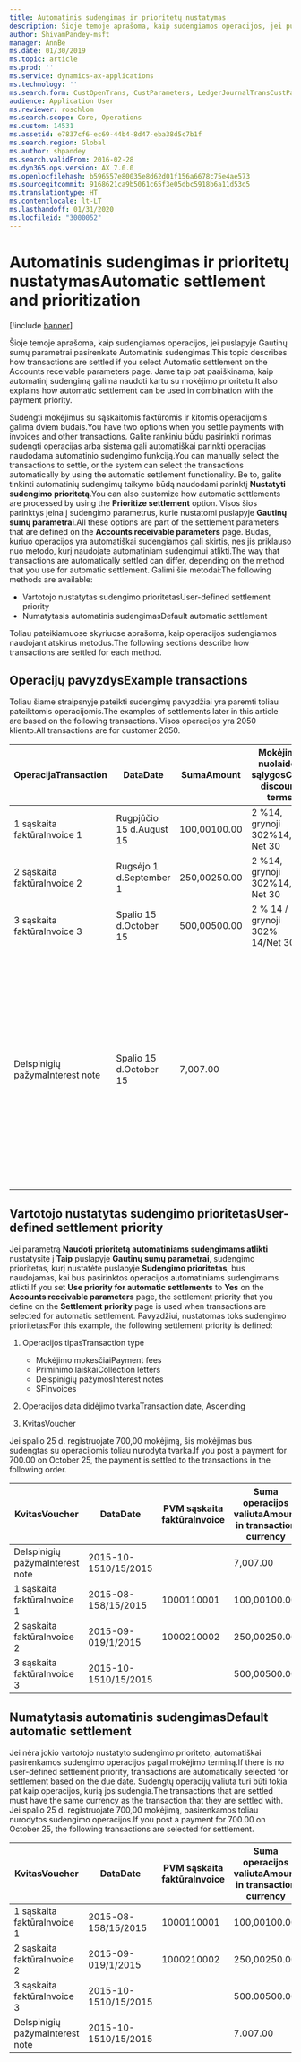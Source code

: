 ```yaml
---
title: Automatinis sudengimas ir prioritetų nustatymas
description: Šioje temoje aprašoma, kaip sudengiamos operacijos, jei puslapyje Gautinų sumų parametrai pasirenkate Automatinis sudengimas. Jame taip pat paaiškinama, kaip automatinį sudengimą galima naudoti kartu su mokėjimo prioritetu.
author: ShivamPandey-msft
manager: AnnBe
ms.date: 01/30/2019
ms.topic: article
ms.prod: ''
ms.service: dynamics-ax-applications
ms.technology: ''
ms.search.form: CustOpenTrans, CustParameters, LedgerJournalTransCustPaym
audience: Application User
ms.reviewer: roschlom
ms.search.scope: Core, Operations
ms.custom: 14531
ms.assetid: e7837cf6-ec69-44b4-8d47-eba38d5c7b1f
ms.search.region: Global
ms.author: shpandey
ms.search.validFrom: 2016-02-28
ms.dyn365.ops.version: AX 7.0.0
ms.openlocfilehash: b596557e80035e8d62d01f156a6678c75e4ae573
ms.sourcegitcommit: 9168621ca9b5061c65f3e05dbc5918b6a11d53d5
ms.translationtype: HT
ms.contentlocale: lt-LT
ms.lasthandoff: 01/31/2020
ms.locfileid: "3000052"
---
```

# <a name="automatic-settlement-and-prioritization"></a><span data-ttu-id="34ad2-104">Automatinis sudengimas ir prioritetų nustatymas</span><span class="sxs-lookup"><span data-stu-id="34ad2-104">Automatic settlement and prioritization</span></span>

[!include [banner](../includes/banner.md)]

<span data-ttu-id="34ad2-105">Šioje temoje aprašoma, kaip sudengiamos operacijos, jei puslapyje Gautinų sumų parametrai pasirenkate Automatinis sudengimas.</span><span class="sxs-lookup"><span data-stu-id="34ad2-105">This topic describes how transactions are settled if you select Automatic settlement on the Accounts receivable parameters page.</span></span> <span data-ttu-id="34ad2-106">Jame taip pat paaiškinama, kaip automatinį sudengimą galima naudoti kartu su mokėjimo prioritetu.</span><span class="sxs-lookup"><span data-stu-id="34ad2-106">It also explains how automatic settlement can be used in combination with the payment priority.</span></span>

<span data-ttu-id="34ad2-107">Sudengti mokėjimus su sąskaitomis faktūromis ir kitomis operacijomis galima dviem būdais.</span><span class="sxs-lookup"><span data-stu-id="34ad2-107">You have two options when you settle payments with invoices and other transactions.</span></span> <span data-ttu-id="34ad2-108">Galite rankiniu būdu pasirinkti norimas sudengti operacijas arba sistema gali automatiškai parinkti operacijas naudodama automatinio sudengimo funkciją.</span><span class="sxs-lookup"><span data-stu-id="34ad2-108">You can manually select the transactions to settle, or the system can select the transactions automatically by using the automatic settlement functionality.</span></span> <span data-ttu-id="34ad2-109">Be to, galite tinkinti automatinių sudengimų taikymo būdą naudodami parinktį **Nustatyti sudengimo prioritetą**.</span><span class="sxs-lookup"><span data-stu-id="34ad2-109">You can also customize how automatic settlements are processed by using the **Prioritize settlement** option.</span></span> <span data-ttu-id="34ad2-110">Visos šios parinktys įeina į sudengimo parametrus, kurie nustatomi puslapyje **Gautinų sumų parametrai**.</span><span class="sxs-lookup"><span data-stu-id="34ad2-110">All these options are part of the settlement parameters that are defined on the **Accounts receivable parameters** page.</span></span> <span data-ttu-id="34ad2-111">Būdas, kuriuo operacijos yra automatiškai sudengiamos gali skirtis, nes jis priklauso nuo metodo, kurį naudojate automatiniam sudengimui atlikti.</span><span class="sxs-lookup"><span data-stu-id="34ad2-111">The way that transactions are automatically settled can differ, depending on the method that you use for automatic settlement.</span></span> <span data-ttu-id="34ad2-112">Galimi šie metodai:</span><span class="sxs-lookup"><span data-stu-id="34ad2-112">The following methods are available:</span></span>

-   <span data-ttu-id="34ad2-113">Vartotojo nustatytas sudengimo prioritetas</span><span class="sxs-lookup"><span data-stu-id="34ad2-113">User-defined settlement priority</span></span>
-   <span data-ttu-id="34ad2-114">Numatytasis automatinis sudengimas</span><span class="sxs-lookup"><span data-stu-id="34ad2-114">Default automatic settlement</span></span>

<span data-ttu-id="34ad2-115">Toliau pateikiamuose skyriuose aprašoma, kaip operacijos sudengiamos naudojant atskirus metodus.</span><span class="sxs-lookup"><span data-stu-id="34ad2-115">The following sections describe how transactions are settled for each method.</span></span>

## <a name="example-transactions"></a><span data-ttu-id="34ad2-116">Operacijų pavyzdys</span><span class="sxs-lookup"><span data-stu-id="34ad2-116">Example transactions</span></span>
<span data-ttu-id="34ad2-117">Toliau šiame straipsnyje pateikti sudengimų pavyzdžiai yra paremti toliau pateiktomis operacijomis.</span><span class="sxs-lookup"><span data-stu-id="34ad2-117">The examples of settlements later in this article are based on the following transactions.</span></span> <span data-ttu-id="34ad2-118">Visos operacijos yra 2050 kliento.</span><span class="sxs-lookup"><span data-stu-id="34ad2-118">All transactions are for customer 2050.</span></span>

| <span data-ttu-id="34ad2-119">Operacija</span><span class="sxs-lookup"><span data-stu-id="34ad2-119">Transaction</span></span>   | <span data-ttu-id="34ad2-120">Data</span><span class="sxs-lookup"><span data-stu-id="34ad2-120">Date</span></span>        | <span data-ttu-id="34ad2-121">Suma</span><span class="sxs-lookup"><span data-stu-id="34ad2-121">Amount</span></span> | <span data-ttu-id="34ad2-122">Mokėjimo nuolaidos sąlygos</span><span class="sxs-lookup"><span data-stu-id="34ad2-122">Cash discount terms</span></span> | <span data-ttu-id="34ad2-123">Mokėjimo nuolaidos data</span><span class="sxs-lookup"><span data-stu-id="34ad2-123">Cash discount date</span></span> | <span data-ttu-id="34ad2-124">Komentarai</span><span class="sxs-lookup"><span data-stu-id="34ad2-124">Comments</span></span>                                                                                                                                                                                      |
|---------------|-------------|--------|---------------------|--------------------|-----------------------------------------------------------------------------------------------------------------------------------------------------------------------------------------------|
| <span data-ttu-id="34ad2-125">1 sąskaita faktūra</span><span class="sxs-lookup"><span data-stu-id="34ad2-125">Invoice 1</span></span>     | <span data-ttu-id="34ad2-126">Rugpjūčio 15 d.</span><span class="sxs-lookup"><span data-stu-id="34ad2-126">August 15</span></span>   | <span data-ttu-id="34ad2-127">100,00</span><span class="sxs-lookup"><span data-stu-id="34ad2-127">100.00</span></span> | <span data-ttu-id="34ad2-128">2 %14, grynoji 30</span><span class="sxs-lookup"><span data-stu-id="34ad2-128">2%14, Net 30</span></span>        | <span data-ttu-id="34ad2-129">Rugpjūčio 29 d.</span><span class="sxs-lookup"><span data-stu-id="34ad2-129">August 29</span></span>          |                                                                                                                                                                                               |
| <span data-ttu-id="34ad2-130">2 sąskaita faktūra</span><span class="sxs-lookup"><span data-stu-id="34ad2-130">Invoice 2</span></span>     | <span data-ttu-id="34ad2-131">Rugsėjo 1 d.</span><span class="sxs-lookup"><span data-stu-id="34ad2-131">September 1</span></span> | <span data-ttu-id="34ad2-132">250,00</span><span class="sxs-lookup"><span data-stu-id="34ad2-132">250.00</span></span> | <span data-ttu-id="34ad2-133">2 %14, grynoji 30</span><span class="sxs-lookup"><span data-stu-id="34ad2-133">2%14, Net 30</span></span>        | <span data-ttu-id="34ad2-134">Rugsėjo 15 d.</span><span class="sxs-lookup"><span data-stu-id="34ad2-134">September 15</span></span>       |                                                                                                                                                                                               |
| <span data-ttu-id="34ad2-135">3 sąskaita faktūra</span><span class="sxs-lookup"><span data-stu-id="34ad2-135">Invoice 3</span></span>     | <span data-ttu-id="34ad2-136">Spalio 15 d.</span><span class="sxs-lookup"><span data-stu-id="34ad2-136">October 15</span></span>  | <span data-ttu-id="34ad2-137">500,00</span><span class="sxs-lookup"><span data-stu-id="34ad2-137">500.00</span></span> | <span data-ttu-id="34ad2-138">2 % 14 / grynoji 30</span><span class="sxs-lookup"><span data-stu-id="34ad2-138">2% 14/Net 30</span></span>        | <span data-ttu-id="34ad2-139">Spalio 29 d.</span><span class="sxs-lookup"><span data-stu-id="34ad2-139">October 29</span></span>         |                                                                                                                                                                                               |
| <span data-ttu-id="34ad2-140">Delspinigių pažyma</span><span class="sxs-lookup"><span data-stu-id="34ad2-140">Interest note</span></span> | <span data-ttu-id="34ad2-141">Spalio 15 d.</span><span class="sxs-lookup"><span data-stu-id="34ad2-141">October 15</span></span>  | <span data-ttu-id="34ad2-142">7,00</span><span class="sxs-lookup"><span data-stu-id="34ad2-142">7.00</span></span>   |                     |                    | <span data-ttu-id="34ad2-143">Ši delspinigių pažyma yra 1 sąskaitai faktūrai ir 2 sąskaitai faktūrai.</span><span class="sxs-lookup"><span data-stu-id="34ad2-143">This interest note is for invoice 1 and invoice 2.</span></span> <span data-ttu-id="34ad2-144">Suma yra apskaičiuojama kaip 2 procentai palūkanų nuo sumų, nuo kurių termino praėjo 30 ar daugiau dienų.</span><span class="sxs-lookup"><span data-stu-id="34ad2-144">The amount is calculated as 2-percent interest on amounts that are 30 or more days past due.</span></span> <span data-ttu-id="34ad2-145">Pavyzdys: 0,02 × (100,00 + 250,00) = 7,00.</span><span class="sxs-lookup"><span data-stu-id="34ad2-145">For example, 0.02 × (100.00 + 250.00) = 7.00.</span></span> |

## <a name="user-defined-settlement-priority"></a><span data-ttu-id="34ad2-146">Vartotojo nustatytas sudengimo prioritetas</span><span class="sxs-lookup"><span data-stu-id="34ad2-146">User-defined settlement priority</span></span>
<span data-ttu-id="34ad2-147">Jei parametrą **Naudoti prioritetą automatiniams sudengimams atlikti** nustatysite į **Taip** puslapyje **Gautinų sumų parametrai**, sudengimo prioritetas, kurį nustatėte puslapyje **Sudengimo prioritetas**, bus naudojamas, kai bus pasirinktos operacijos automatiniams sudengimams atlikti.</span><span class="sxs-lookup"><span data-stu-id="34ad2-147">If you set **Use priority for automatic settlements** to **Yes** on the **Accounts receivable parameters** page, the settlement priority that you define on the **Settlement priority** page is used when transactions are selected for automatic settlement.</span></span> <span data-ttu-id="34ad2-148">Pavyzdžiui, nustatomas toks sudengimo prioritetas:</span><span class="sxs-lookup"><span data-stu-id="34ad2-148">For this example, the following settlement priority is defined:</span></span>

1.  <span data-ttu-id="34ad2-149">Operacijos tipas</span><span class="sxs-lookup"><span data-stu-id="34ad2-149">Transaction type</span></span>
    -   <span data-ttu-id="34ad2-150">Mokėjimo mokesčiai</span><span class="sxs-lookup"><span data-stu-id="34ad2-150">Payment fees</span></span>
    -   <span data-ttu-id="34ad2-151">Priminimo laiškai</span><span class="sxs-lookup"><span data-stu-id="34ad2-151">Collection letters</span></span>
    -   <span data-ttu-id="34ad2-152">Delspinigių pažymos</span><span class="sxs-lookup"><span data-stu-id="34ad2-152">Interest notes</span></span>
    -   <span data-ttu-id="34ad2-153">SF</span><span class="sxs-lookup"><span data-stu-id="34ad2-153">Invoices</span></span>

2.  <span data-ttu-id="34ad2-154">Operacijos data didėjimo tvarka</span><span class="sxs-lookup"><span data-stu-id="34ad2-154">Transaction date, Ascending</span></span>
3.  <span data-ttu-id="34ad2-155">Kvitas</span><span class="sxs-lookup"><span data-stu-id="34ad2-155">Voucher</span></span>

<span data-ttu-id="34ad2-156">Jei spalio 25 d. registruojate 700,00 mokėjimą, šis mokėjimas bus sudengtas su operacijomis toliau nurodyta tvarka.</span><span class="sxs-lookup"><span data-stu-id="34ad2-156">If you post a payment for 700.00 on October 25, the payment is settled to the transactions in the following order.</span></span>

| <span data-ttu-id="34ad2-157">Kvitas</span><span class="sxs-lookup"><span data-stu-id="34ad2-157">Voucher</span></span>       | <span data-ttu-id="34ad2-158">Data</span><span class="sxs-lookup"><span data-stu-id="34ad2-158">Date</span></span>       | <span data-ttu-id="34ad2-159">PVM sąskaita faktūra</span><span class="sxs-lookup"><span data-stu-id="34ad2-159">Invoice</span></span> | <span data-ttu-id="34ad2-160">Suma operacijos valiuta</span><span class="sxs-lookup"><span data-stu-id="34ad2-160">Amount in transaction currency</span></span> | <span data-ttu-id="34ad2-161">Sudengtina suma</span><span class="sxs-lookup"><span data-stu-id="34ad2-161">Amount to settle</span></span> | <span data-ttu-id="34ad2-162">Likutis</span><span class="sxs-lookup"><span data-stu-id="34ad2-162">Balance</span></span> | <span data-ttu-id="34ad2-163">Valiuta</span><span class="sxs-lookup"><span data-stu-id="34ad2-163">Currency</span></span> |
|---------------|------------|---------|--------------------------------|------------------|---------|----------|
| <span data-ttu-id="34ad2-164">Delspinigių pažyma</span><span class="sxs-lookup"><span data-stu-id="34ad2-164">Interest note</span></span> | <span data-ttu-id="34ad2-165">2015-10-15</span><span class="sxs-lookup"><span data-stu-id="34ad2-165">10/15/2015</span></span> |         | <span data-ttu-id="34ad2-166">7,00</span><span class="sxs-lookup"><span data-stu-id="34ad2-166">7.00</span></span>                           | <span data-ttu-id="34ad2-167">7,00</span><span class="sxs-lookup"><span data-stu-id="34ad2-167">7.00</span></span>             | <span data-ttu-id="34ad2-168">0,00</span><span class="sxs-lookup"><span data-stu-id="34ad2-168">0.00</span></span>    | <span data-ttu-id="34ad2-169">USD</span><span class="sxs-lookup"><span data-stu-id="34ad2-169">USD</span></span>      |
| <span data-ttu-id="34ad2-170">1 sąskaita faktūra</span><span class="sxs-lookup"><span data-stu-id="34ad2-170">Invoice 1</span></span>     | <span data-ttu-id="34ad2-171">2015-08-15</span><span class="sxs-lookup"><span data-stu-id="34ad2-171">8/15/2015</span></span>  | <span data-ttu-id="34ad2-172">10001</span><span class="sxs-lookup"><span data-stu-id="34ad2-172">10001</span></span>   | <span data-ttu-id="34ad2-173">100,00</span><span class="sxs-lookup"><span data-stu-id="34ad2-173">100.00</span></span>                         | <span data-ttu-id="34ad2-174">100,00</span><span class="sxs-lookup"><span data-stu-id="34ad2-174">100.00</span></span>           | <span data-ttu-id="34ad2-175">0,00</span><span class="sxs-lookup"><span data-stu-id="34ad2-175">0.00</span></span>    | <span data-ttu-id="34ad2-176">USD</span><span class="sxs-lookup"><span data-stu-id="34ad2-176">USD</span></span>      |
| <span data-ttu-id="34ad2-177">2 sąskaita faktūra</span><span class="sxs-lookup"><span data-stu-id="34ad2-177">Invoice 2</span></span>     | <span data-ttu-id="34ad2-178">2015-09-01</span><span class="sxs-lookup"><span data-stu-id="34ad2-178">9/1/2015</span></span>   | <span data-ttu-id="34ad2-179">10002</span><span class="sxs-lookup"><span data-stu-id="34ad2-179">10002</span></span>   | <span data-ttu-id="34ad2-180">250,00</span><span class="sxs-lookup"><span data-stu-id="34ad2-180">250.00</span></span>                         | <span data-ttu-id="34ad2-181">250,00</span><span class="sxs-lookup"><span data-stu-id="34ad2-181">250.00</span></span>           | <span data-ttu-id="34ad2-182">0,00</span><span class="sxs-lookup"><span data-stu-id="34ad2-182">0.00</span></span>    | <span data-ttu-id="34ad2-183">USD</span><span class="sxs-lookup"><span data-stu-id="34ad2-183">USD</span></span>      |
| <span data-ttu-id="34ad2-184">3 sąskaita faktūra</span><span class="sxs-lookup"><span data-stu-id="34ad2-184">Invoice 3</span></span>     | <span data-ttu-id="34ad2-185">2015-10-15</span><span class="sxs-lookup"><span data-stu-id="34ad2-185">10/15/2015</span></span> |         | <span data-ttu-id="34ad2-186">500,00</span><span class="sxs-lookup"><span data-stu-id="34ad2-186">500.00</span></span>                         | <span data-ttu-id="34ad2-187">343,00</span><span class="sxs-lookup"><span data-stu-id="34ad2-187">343.00</span></span>           | <span data-ttu-id="34ad2-188">157,00</span><span class="sxs-lookup"><span data-stu-id="34ad2-188">157.00</span></span>  | <span data-ttu-id="34ad2-189">USD</span><span class="sxs-lookup"><span data-stu-id="34ad2-189">USD</span></span>      |

## <a name="default-automatic-settlement"></a><span data-ttu-id="34ad2-190">Numatytasis automatinis sudengimas</span><span class="sxs-lookup"><span data-stu-id="34ad2-190">Default automatic settlement</span></span>
<span data-ttu-id="34ad2-191">Jei nėra jokio vartotojo nustatyto sudengimo prioriteto, automatiškai pasirenkamos sudengimo operacijos pagal mokėjimo terminą.</span><span class="sxs-lookup"><span data-stu-id="34ad2-191">If there is no user-defined settlement priority, transactions are automatically selected for settlement based on the due date.</span></span> <span data-ttu-id="34ad2-192">Sudengtų operacijų valiuta turi būti tokia pat kaip operacijos, kurią jos sudengia.</span><span class="sxs-lookup"><span data-stu-id="34ad2-192">The transactions that are settled must have the same currency as the transaction that they are settled with.</span></span> <span data-ttu-id="34ad2-193">Jei spalio 25 d. registruojate 700,00 mokėjimą, pasirenkamos toliau nurodytos sudengimo operacijos.</span><span class="sxs-lookup"><span data-stu-id="34ad2-193">If you post a payment for 700.00 on October 25, the following transactions are selected for settlement.</span></span>

| <span data-ttu-id="34ad2-194">Kvitas</span><span class="sxs-lookup"><span data-stu-id="34ad2-194">Voucher</span></span>       | <span data-ttu-id="34ad2-195">Data</span><span class="sxs-lookup"><span data-stu-id="34ad2-195">Date</span></span>       | <span data-ttu-id="34ad2-196">PVM sąskaita faktūra</span><span class="sxs-lookup"><span data-stu-id="34ad2-196">Invoice</span></span> | <span data-ttu-id="34ad2-197">Suma operacijos valiuta</span><span class="sxs-lookup"><span data-stu-id="34ad2-197">Amount in transaction currency</span></span> | <span data-ttu-id="34ad2-198">Sudengtina suma</span><span class="sxs-lookup"><span data-stu-id="34ad2-198">Amount to settle</span></span> | <span data-ttu-id="34ad2-199">Likutis</span><span class="sxs-lookup"><span data-stu-id="34ad2-199">Balance</span></span> | <span data-ttu-id="34ad2-200">Valiuta</span><span class="sxs-lookup"><span data-stu-id="34ad2-200">Currency</span></span> |
|---------------|------------|---------|--------------------------------|------------------|---------|----------|
| <span data-ttu-id="34ad2-201">1 sąskaita faktūra</span><span class="sxs-lookup"><span data-stu-id="34ad2-201">Invoice 1</span></span>     | <span data-ttu-id="34ad2-202">2015-08-15</span><span class="sxs-lookup"><span data-stu-id="34ad2-202">8/15/2015</span></span>  | <span data-ttu-id="34ad2-203">10001</span><span class="sxs-lookup"><span data-stu-id="34ad2-203">10001</span></span>   | <span data-ttu-id="34ad2-204">100,00</span><span class="sxs-lookup"><span data-stu-id="34ad2-204">100.00</span></span>                         | <span data-ttu-id="34ad2-205">100,00</span><span class="sxs-lookup"><span data-stu-id="34ad2-205">100.00</span></span>           | <span data-ttu-id="34ad2-206">0,00</span><span class="sxs-lookup"><span data-stu-id="34ad2-206">0.00</span></span>    | <span data-ttu-id="34ad2-207">USD</span><span class="sxs-lookup"><span data-stu-id="34ad2-207">USD</span></span>      |
| <span data-ttu-id="34ad2-208">2 sąskaita faktūra</span><span class="sxs-lookup"><span data-stu-id="34ad2-208">Invoice 2</span></span>     | <span data-ttu-id="34ad2-209">2015-09-01</span><span class="sxs-lookup"><span data-stu-id="34ad2-209">9/1/2015</span></span>   | <span data-ttu-id="34ad2-210">10002</span><span class="sxs-lookup"><span data-stu-id="34ad2-210">10002</span></span>   | <span data-ttu-id="34ad2-211">250,00</span><span class="sxs-lookup"><span data-stu-id="34ad2-211">250.00</span></span>                         | <span data-ttu-id="34ad2-212">250,00</span><span class="sxs-lookup"><span data-stu-id="34ad2-212">250.00</span></span>           | <span data-ttu-id="34ad2-213">0,00</span><span class="sxs-lookup"><span data-stu-id="34ad2-213">0.00</span></span>    | <span data-ttu-id="34ad2-214">USD</span><span class="sxs-lookup"><span data-stu-id="34ad2-214">USD</span></span>      |
| <span data-ttu-id="34ad2-215">3 sąskaita faktūra</span><span class="sxs-lookup"><span data-stu-id="34ad2-215">Invoice 3</span></span>     | <span data-ttu-id="34ad2-216">2015-10-15</span><span class="sxs-lookup"><span data-stu-id="34ad2-216">10/15/2015</span></span> |         | <span data-ttu-id="34ad2-217">500.00</span><span class="sxs-lookup"><span data-stu-id="34ad2-217">500.00</span></span>                         | <span data-ttu-id="34ad2-218">350.00</span><span class="sxs-lookup"><span data-stu-id="34ad2-218">350.00</span></span>           | <span data-ttu-id="34ad2-219">150.00</span><span class="sxs-lookup"><span data-stu-id="34ad2-219">150.00</span></span>  | <span data-ttu-id="34ad2-220">USD</span><span class="sxs-lookup"><span data-stu-id="34ad2-220">USD</span></span>      |
| <span data-ttu-id="34ad2-221">Delspinigių pažyma</span><span class="sxs-lookup"><span data-stu-id="34ad2-221">Interest note</span></span> | <span data-ttu-id="34ad2-222">2015-10-15</span><span class="sxs-lookup"><span data-stu-id="34ad2-222">10/15/2015</span></span> |         | <span data-ttu-id="34ad2-223">7.00</span><span class="sxs-lookup"><span data-stu-id="34ad2-223">7.00</span></span>                           | <span data-ttu-id="34ad2-224">0,00</span><span class="sxs-lookup"><span data-stu-id="34ad2-224">0.00</span></span>             | <span data-ttu-id="34ad2-225">7.00</span><span class="sxs-lookup"><span data-stu-id="34ad2-225">7.00</span></span>    | <span data-ttu-id="34ad2-226">USD</span><span class="sxs-lookup"><span data-stu-id="34ad2-226">USD</span></span>      |





